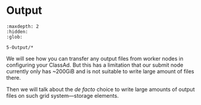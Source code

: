 # Output

```{toctree}
:maxdepth: 2
:hidden:
:glob:

5-Output/*
```

We will see how you can transfer any output files from worker nodes in configuring your ClassAd. But this has a limitation that our submit node currently only has ~200GiB and is not suitable to write large amount of files there.

Then we will talk about the *de facto* choice to write large amounts of output files on such grid system—storage elements.
